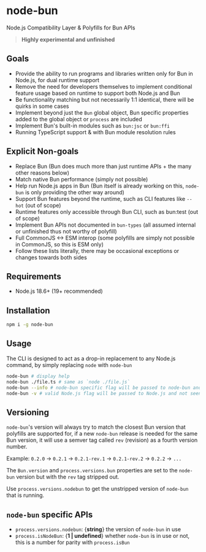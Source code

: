 # node-bun
Node.js Compatibility Layer & Polyfills for Bun APIs

> **Highly experimental and unfinished**

## Goals
- Provide the ability to run programs and libraries written only for Bun in Node.js, for dual runtime support
- Remove the need for developers themselves to implement conditional feature usage based on runtime to support both Node.js and Bun
- Be functionality matching but not necessarily 1:1 identical, there will be quirks in some cases
- Implement beyond just the `Bun` global object, Bun specific properties added to the global object or `process` are included
- Implement Bun's built-in modules such as `bun:jsc` or `bun:ffi`
- Running TypeScript support & with Bun module resolution rules

## Explicit Non-goals
- Replace Bun (Bun does much more than just runtime APIs + the many other reasons below)
- Match native Bun performance (simply not possible)
- Help run Node.js apps in Bun (Bun itself is already working on this, `node-bun` is only providing the other way around)
- Support Bun features beyond the runtime, such as CLI features like `--hot` (out of scope)
- Runtime features only accessible through Bun CLI, such as bun:test (out of scope)
- Implement Bun APIs not documented in `bun-types` (all assumed internal or unfinished thus not worthy of polyfill)
- Full CommonJS <-> ESM interop (some polyfills are simply not possible in CommonJS, so this is ESM only)
- Follow these lists literally, there may be occasional exceptions or changes towards both sides

## Requirements
- Node.js 18.6+ (19+ recommended)

## Installation
```sh
npm i -g node-bun
```

## Usage
The CLI is designed to act as a drop-in replacement to any Node.js command, by simply replacing `node` with `node-bun`
```sh
node-bun # display help
node-bun ./file.ts # same as `node ./file.js`
node-bun --info # node-bun specific flag will be passed to node-bun and not seen by Node.js
node-bun -v # valid Node.js flag will be passed to Node.js and not seen by node-bun
```

## Versioning
`node-bun`'s version will always try to match the closest Bun version that polyfills are supported for, if a new `node-bun` release is needed for the same Bun version, it will use a semver tag called `rev` (revision) as a fourth version number.

Example: `0.2.0` -> `0.2.1` -> `0.2.1-rev.1` -> `0.2.1-rev.2` -> `0.2.2` -> `...`

The `Bun.version` and `process.versions.bun` properties are set to the `node-bun` version but with the `rev` tag stripped out.

Use `process.versions.nodebun` to get the unstripped version of `node-bun` that is running.

## `node-bun` specific APIs

- `process.versions.nodebun`: {**string**} the version of `node-bun` in use
- `process.isNodeBun`: {**1 | undefined**} whether `node-bun` is in use or not, this is a number for parity with `process.isBun`
